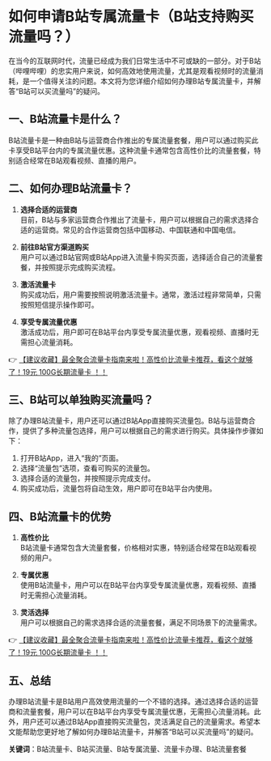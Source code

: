 # 如何申请B站专属流量卡（B站支持购买流量吗？）

在当今的互联网时代，流量已经成为我们日常生活中不可或缺的一部分。对于B站（哔哩哔哩）的忠实用户来说，如何高效地使用流量，尤其是观看视频时的流量消耗，是一个值得关注的问题。本文将为您详细介绍如何办理B站专属流量卡，并解答“B站可以买流量吗”的疑问。

## 一、B站流量卡是什么？

B站流量卡是一种由B站与运营商合作推出的专属流量套餐，用户可以通过购买此卡享受B站平台内的专属流量优惠。这种流量卡通常包含高性价比的流量套餐，特别适合经常在B站观看视频、直播的用户。

## 二、如何办理B站流量卡？

1. **选择合适的运营商**  
   目前，B站与多家运营商合作推出了流量卡，用户可以根据自己的需求选择合适的运营商。常见的合作运营商包括中国移动、中国联通和中国电信。

2. **前往B站官方渠道购买**  
   用户可以通过B站官网或B站App进入流量卡购买页面，选择适合自己的流量套餐，并按照提示完成购买流程。

3. **激活流量卡**  
   购买成功后，用户需要按照说明激活流量卡。通常，激活过程非常简单，只需按照短信提示操作即可。

4. **享受专属流量优惠**  
   激活成功后，用户即可在B站平台内享受专属流量优惠，观看视频、直播时无需担心流量消耗。

👉 [【建议收藏】最全聚合流量卡指南来啦！高性价比流量卡推荐，看这个就够了！19元 100G长期流量卡 ！！](https://bit.ly/Liuliangka)

## 三、B站可以单独购买流量吗？

除了办理B站流量卡，用户还可以通过B站App直接购买流量包。B站与运营商合作，提供了多种流量包选择，用户可以根据自己的需求进行购买。具体操作步骤如下：

1. 打开B站App，进入“我的”页面。
2. 选择“流量包”选项，查看可购买的流量包。
3. 选择合适的流量包，并按照提示完成支付。
4. 购买成功后，流量包将自动生效，用户即可在B站平台内使用。

## 四、B站流量卡的优势

1. **高性价比**  
   B站流量卡通常包含大流量套餐，价格相对实惠，特别适合经常在B站观看视频的用户。

2. **专属优惠**  
   使用B站流量卡，用户可以在B站平台内享受专属流量优惠，观看视频、直播时无需担心流量消耗。

3. **灵活选择**  
   用户可以根据自己的需求选择合适的流量套餐，满足不同场景下的流量需求。

👉 [【建议收藏】最全聚合流量卡指南来啦！高性价比流量卡推荐，看这个就够了！19元 100G长期流量卡 ！！](https://bit.ly/Liuliangka)

## 五、总结

办理B站流量卡是B站用户高效使用流量的一个不错的选择。通过选择合适的运营商和流量套餐，用户可以在B站平台内享受专属流量优惠，无需担心流量消耗。此外，用户还可以通过B站App直接购买流量包，灵活满足自己的流量需求。希望本文能帮助您更好地了解如何办理B站流量卡，并解答“B站可以买流量吗”的疑问。

**关键词**：B站流量卡、B站买流量、B站专属流量、流量卡办理、B站流量套餐
